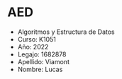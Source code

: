 # AED

* Algoritmos y Estructura de Datos
* Curso: K1051
* Año: 2022
* Legajo: 1682878
* Apellido: Viamont
* Nombre: Lucas
